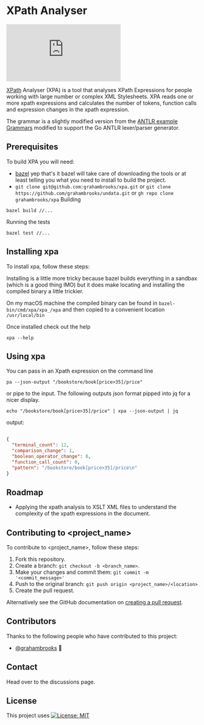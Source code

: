 # XPath Analyser

![GitHub repo size](https://img.shields.io/github/grahambrooks/xpa/README.md)
<!--
![GitHub contributors]()
![GitHub stars]()
![GitHub forks]()
![Twitter Follow]()
-->
[XPath](https://www.w3.org/2002/11/xquery-xpath-applets/xpath-bnf.html) Analyser (XPA) is a tool that analyses XPath Expressions for people working with large number or complex XML Stylesheets.
XPA reads one or more xpath expressions and calculates the number of tokens, function calls and expression changes in the xpath expression.

The grammar is a slightly modified version from the [ANTLR example Grammars](https://github.com/antlr/grammars-v4/tree/master/xpath/xpath31) modified to support the Go ANTLR lexer/parser generator.

## Prerequisites

To build XPA you will need:
* [bazel](https://bazel.build) yep that's it bazel will take care of downloading the tools or at least telling you what you need to install to build the project.
* `git clone git@github.com:grahambrooks/xpa.git` or `git clone https://github.com/grahambrooks/undata.git` or `gh repo clone grahambrooks/xpa`
Building

```
bazel build //...

```

Running the tests

```
bazel test //...

```

## Installing xpa

To install xpa, follow these steps:

Installing is a little more tricky because bazel builds everything in a sandbax (which is a good thing IMO) but it does make locating and installing the compiled binary a little trickier.

On my macOS machine the compiled binary can be found in `bazel-bin/cmd/xpa/xpa_/xpa` and then copied to a convenient location `/usr/local/bin`

Once installed check out the help

```
xpa --help

```

## Using xpa

You can pass in an Xpath expression on the command line

```
pa --json-output "/bookstore/book[price>35]/price" 

``` 

or pipe to the input. The following outputs json format pipped into jq for a nicer display.

```
echo "/bookstore/book[price>35]/price" | xpa --json-output | jq 
```

output:
```json
                      
{
  "terminal_count": 12,
  "comparison_change": 1,
  "boolean_operator_change": 0,
  "function_call_count": 0,
  "pattern": "/bookstore/book[price>35]/price\n"
}
```

## Roadmap

* Applying the xpath analysis to XSLT XML files to understand the complexity of the xpath expressions in the document.

## Contributing to <project_name>

To contribute to <project_name>, follow these steps:

1. Fork this repository.
2. Create a branch: `git checkout -b <branch_name>`.
3. Make your changes and commit them: `git commit -m '<commit_message>'`
4. Push to the original branch: `git push origin <project_name>/<location>`
5. Create the pull request.

Alternatively see the GitHub documentation on [creating a pull request](https://help.github.com/en/github/collaborating-with-issues-and-pull-requests/creating-a-pull-request).

## Contributors

Thanks to the following people who have contributed to this project:

* [@grahambrooks](https://github.com/grahambrooks) 📖

## Contact

Head over to the discussions page.

## License

This project uses [![License: MIT](https://img.shields.io/badge/License-MIT-yellow.svg)](https://opensource.org/licenses/MIT)